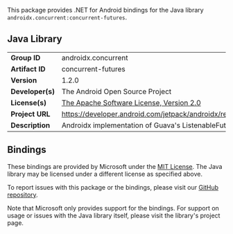 This package provides .NET for Android bindings for the Java library `androidx.concurrent:concurrent-futures`.

## Java Library

| | |
|-|-|
| **Group ID** | androidx.concurrent |
| **Artifact ID** | concurrent-futures |
| **Version** | 1.2.0 |
| **Developer(s)** | The Android Open Source Project |
| **License(s)** | [The Apache Software License, Version 2.0](http://www.apache.org/licenses/LICENSE-2.0.txt) |
| **Project URL** | https://developer.android.com/jetpack/androidx/releases/concurrent#1.2.0 |
| **Description** | Androidx implementation of Guava&#x27;s ListenableFuture |

## Bindings

These bindings are provided by Microsoft under the [MIT License](https://opensource.org/licenses/MIT). The Java
library may be licensed under a different license as specified above.

To report issues with this package or the bindings, please visit our [GitHub repository](https://aka.ms/android-libraries).

Note that Microsoft only provides support for the bindings. For support on
usage or issues with the Java library itself, please visit the library's project page.
